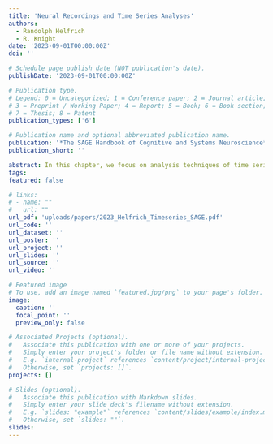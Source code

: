 ```yaml
---
title: 'Neural Recordings and Time Series Analyses'
authors:
  - Randolph Helfrich
  - R. Knight
date: '2023-09-01T00:00:00Z'
doi: ''

# Schedule page publish date (NOT publication's date).
publishDate: '2023-09-01T00:00:00Z'

# Publication type.
# Legend: 0 = Uncategorized; 1 = Conference paper; 2 = Journal article;
# 3 = Preprint / Working Paper; 4 = Report; 5 = Book; 6 = Book section;
# 7 = Thesis; 8 = Patent
publication_types: ['6']

# Publication name and optional abbreviated publication name.
publication: '*The SAGE Handbook of Cognitive and Systems Neuroscience*'
publication_short: ''

abstract: In this chapter, we focus on analysis techniques of time series data. First, we provide a brief overview of current methods that enable imaging the human brain with high spatial and temporal resolution. Throughout the chapter, we emphasize that time series analyses can be applied to different types of electrophysiological data. Second, we review analysis strategies for high-dimensional time-series data. Methods are introduced according to their practical importance during data analysis (i.e., univariate analysis approaches in the time-domain are covered first, before advancing into spectral decomposition, bivariate connectivity analyses, and finally multivariate analysis strategies). We then review methods that go beyond established linear time- and/or frequency analyses and discuss non-linear approaches, including information-theoretical approaches as well as recent machine-learning inspired strategies. Finally, we take recent developments of the last five years into account, as exemplified by strategies to analyze background "noise," which has recently been shown to contain important behaviorally relevant information. In addition, we highlight how analysis strategies can be synergistically combined to maximize insight into neurophysiological processes underlying human cognition. Throughout the chapter, we highlight potential caveats, with the goal to provide a roadmap for state-of-the-art electrophysiological data analysis.
tags:
featured: false

# links:
# - name: ""
#   url: ""
url_pdf: 'uploads/papers/2023_Helfrich_Timeseries_SAGE.pdf'
url_code: ''
url_dataset: ''
url_poster: ''
url_project: ''
url_slides: ''
url_source: ''
url_video: ''

# Featured image
# To use, add an image named `featured.jpg/png` to your page's folder.
image:
  caption: ''
  focal_point: ''
  preview_only: false

# Associated Projects (optional).
#   Associate this publication with one or more of your projects.
#   Simply enter your project's folder or file name without extension.
#   E.g. `internal-project` references `content/project/internal-project/index.md`.
#   Otherwise, set `projects: []`.
projects: []

# Slides (optional).
#   Associate this publication with Markdown slides.
#   Simply enter your slide deck's filename without extension.
#   E.g. `slides: "example"` references `content/slides/example/index.md`.
#   Otherwise, set `slides: ""`.
slides:
---
```


